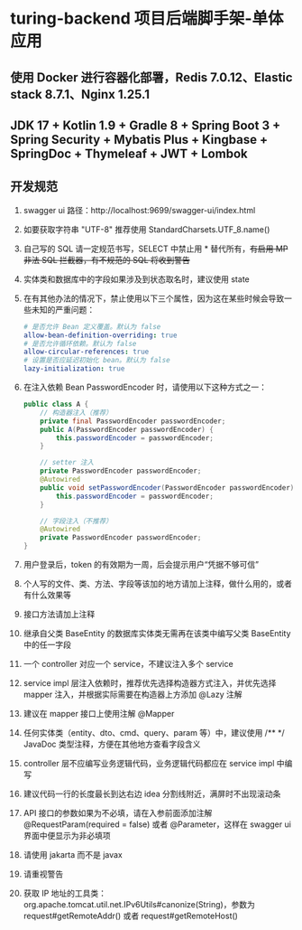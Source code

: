 # turing-backend 项目后端脚手架-单体应用

## 使用 Docker 进行容器化部署，Redis 7.0.12、Elastic stack 8.7.1、Nginx 1.25.1

## JDK 17 + Kotlin 1.9 + Gradle 8 + Spring Boot 3 + Spring Security + Mybatis Plus + Kingbase + SpringDoc + Thymeleaf + JWT + Lombok

## 开发规范

1. swagger ui 路径：http://localhost:9699/swagger-ui/index.html

2. 如要获取字符串 "UTF-8" 推荐使用 StandardCharsets.UTF_8.name()

3. 自己写的 SQL 请一定规范书写，SELECT 中禁止用 * 替代所有，~~有启用 MP 非法 SQL 拦截器，有不规范的 SQL 将收到警告~~

4. 实体类和数据库中的字段如果涉及到状态取名时，建议使用 state

5. 在有其他办法的情况下，禁止使用以下三个属性，因为这在某些时候会导致一些未知的严重问题：
    ````yaml
    # 是否允许 Bean 定义覆盖。默认为 false
    allow-bean-definition-overriding: true
    # 是否允许循环依赖。默认为 false
    allow-circular-references: true
    # 设置是否应延迟初始化 bean。默认为 false
    lazy-initialization: true
    ````

6. 在注入依赖 Bean PasswordEncoder 时，请使用以下这种方式之一：
    ````java
    public class A {
        // 构造器注入（推荐）
        private final PasswordEncoder passwordEncoder;
        public A(PasswordEncoder passwordEncoder) {
            this.passwordEncoder = passwordEncoder;
        }

        // setter 注入
        private PasswordEncoder passwordEncoder;
        @Autowired
        public void setPasswordEncoder(PasswordEncoder passwordEncoder) {
            this.passwordEncoder = passwordEncoder;
        }

        // 字段注入（不推荐）
        @Autowired
        private PasswordEncoder passwordEncoder;
    }
    ````

7. 用户登录后，token 的有效期为一周，后会提示用户“凭据不够可信”

8. 个人写的文件、类、方法、字段等该加的地方请加上注释，做什么用的，或者有什么效果等

9. 接口方法请加上注释

10. 继承自父类 BaseEntity 的数据库实体类无需再在该类中编写父类 BaseEntity 中的任一字段

11. 一个 controller 对应一个 service，不建议注入多个 service

12. service impl 层注入依赖时，推荐优先选择构造器方式注入，并优先选择 mapper 注入，并根据实际需要在构造器上方添加 @Lazy 注解

13. 建议在 mapper 接口上使用注解 @Mapper

14. 任何实体类（entity、dto、cmd、query、param 等）中，建议使用 /** */ JavaDoc 类型注释，方便在其他地方查看字段含义

15. controller 层不应编写业务逻辑代码，业务逻辑代码都应在 service impl 中编写

16. 建议代码一行的长度最长到达右边 idea 分割线附近，满屏时不出现滚动条

17. API 接口的参数如果为不必填，请在入参前面添加注解 @RequestParam(required = false) 或者 @Parameter，这样在 swagger ui
    界面中便显示为非必填项

18. 请使用 jakarta 而不是 javax

19. 请重视警告

20. 获取 IP 地址的工具类：org.apache.tomcat.util.net.IPv6Utils#canonize(String)，参数为 request#getRemoteAddr() 或者
    request#getRemoteHost()